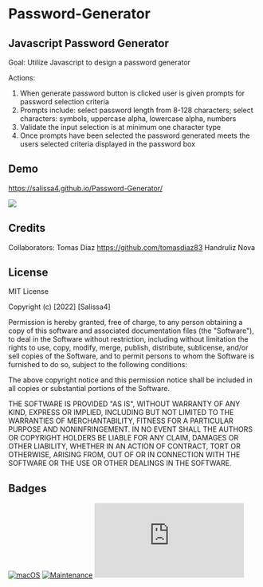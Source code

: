 # Password-Generator

## Javascript Password Generator

Goal: Utilize Javascript to design a password generator

Actions:
1. When generate password button is clicked user is given prompts for password selection criteria
2. Prompts include: select password length from 8-128 characters; select characters: symbols, uppercase alpha, lowercase alpha, numbers
3. Validate the input selection is at minimum one character type
4. Once prompts have been selected the password generated meets the users selected criteria displayed in the password box

## Demo

https://salissa4.github.io/Password-Generator/

<img src="./assets/passgen.jpg">

## Credits

Collaborators: 
Tomas Diaz https://github.com/tomasdiaz83
Handruliz Nova 

## License

MIT License

Copyright (c) [2022] [Salissa4]

Permission is hereby granted, free of charge, to any person obtaining a copy
of this software and associated documentation files (the "Software"), to deal
in the Software without restriction, including without limitation the rights
to use, copy, modify, merge, publish, distribute, sublicense, and/or sell
copies of the Software, and to permit persons to whom the Software is
furnished to do so, subject to the following conditions:

The above copyright notice and this permission notice shall be included in all
copies or substantial portions of the Software.

THE SOFTWARE IS PROVIDED "AS IS", WITHOUT WARRANTY OF ANY KIND, EXPRESS OR
IMPLIED, INCLUDING BUT NOT LIMITED TO THE WARRANTIES OF MERCHANTABILITY,
FITNESS FOR A PARTICULAR PURPOSE AND NONINFRINGEMENT. IN NO EVENT SHALL THE
AUTHORS OR COPYRIGHT HOLDERS BE LIABLE FOR ANY CLAIM, DAMAGES OR OTHER
LIABILITY, WHETHER IN AN ACTION OF CONTRACT, TORT OR OTHERWISE, ARISING FROM,
OUT OF OR IN CONNECTION WITH THE SOFTWARE OR THE USE OR OTHER DEALINGS IN THE
SOFTWARE.

## Badges

[![macOS](https://svgshare.com/i/ZjP.svg)](https://svgshare.com/i/ZjP.svg)
[![Maintenance](https://img.shields.io/badge/Maintained%3F-no-red.svg)](https://bitbucket.org/lbesson/ansi-colors)
[![GitHub license](https://badgen.net/github/license/Naereen/Strapdown.js)](https://github.com/Naereen/StrapDown.js/blob/master/LICENSE)
